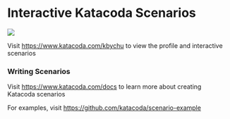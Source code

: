# Interactive Katacoda Scenarios

[![](http://shields.katacoda.com/katacoda/kbychu/count.svg)](https://www.katacoda.com/kbychu "Get your profile on Katacoda.com")

Visit https://www.katacoda.com/kbychu to view the profile and interactive scenarios

### Writing Scenarios
Visit https://www.katacoda.com/docs to learn more about creating Katacoda scenarios

For examples, visit https://github.com/katacoda/scenario-example
